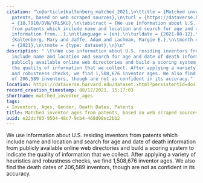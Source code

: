```yaml
---
citation: "\n@article{kaltenberg_matched_2021,\n\ttitle = {Matched inventor ages from
  patents, based on web scraped sources},\n\turl = {https://dataverse.harvard.edu/dataset.xhtml?persistentId=doi:10.7910/DVN/YRLSKU},\n\tdoi
  = {10.7910/DVN/YRLSKU},\n\tabstract = {We use information about U.S. residing inventors
  from patents which include name and location and search for age and date of death
  information from...},\n\tlanguage = {en},\n\turldate = {2021-08-12},\n\tauthor =
  {Kaltenberg, Mary and Jaffe, Adam and Lachman, Margie E.},\n\tmonth = may,\n\tyear
  = {2021},\n\tnote = {type: dataset},\n}\n"
description: " \t\nWe use information about U.S. residing inventors from patents which
  include name and location and search for age and date of death information from
  publicly available online web directories and build a scoring system to indicate
  the quality of information that we collect. After applying a variety of heuristics
  and robustness checks, we find 1,508,676 inventor ages. We also find the death dates
  of 206,589 inventors, though are not as confident in its accuracy."
location: https://dataverse.harvard.edu/dataset.xhtml?persistentId=doi:10.7910/DVN/YRLSKU
record_creation_timestamp: 08/12/2021, 15:17:03
shortname: matched_inventor_ages
tags:
- Inventors, Ages, Gender, Death Dates, Patents
title: Matched inventor ages from patents, based on web scraped sources
uuid: e22dcf03-9504-48c7-9cb4-468d98ec2bb2
---
```


We use information about U.S. residing inventors from patents which include name and location and search for age and date of death information from publicly available online web directories and build a scoring system to indicate the quality of information that we collect. After applying a variety of heuristics and robustness checks, we find 1,508,676 inventor ages. We also find the death dates of 206,589 inventors, though are not as confident in its accuracy.